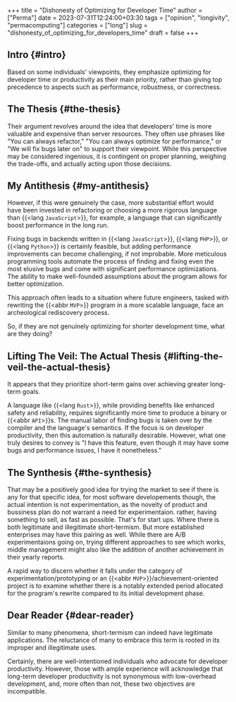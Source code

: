 +++
title = "Dishonesty of Optimizing for Developer Time"
author = ["Perma"]
date = 2023-07-31T12:24:00+03:30
tags = ["opinion", "longivity", "permacomputing"]
categories = ["long"]
slug = "dishonesty_of_optimizing_for_developers_time"
draft = false
+++

## Intro {#intro}

Based on some individuals' viewpoints, they emphasize optimizing for developer time or productivity as their main priority, rather than giving top precedence to aspects such as performance, robustness, or correctness.

## The Thesis {#the-thesis}

Their argument revolves around the idea that developers' time is more valuable and expensive than server resources. They often use phrases like "You can always refactor," "You can always optimize for performance," or "We will fix bugs later on" to support their viewpoint. While this perspective may be considered ingenious, it is contingent on proper planning, weighing the trade-offs, and actually acting upon those decisions.

## My Antithesis {#my-antithesis}

However, if this were genuinely the case, more substantial effort would have been invested in refactoring or choosing a more rigorous language than {{<lang `JavaScript`>}}, for example, a language that can significantly boost performance in the long run.

Fixing bugs in backends written in {{<lang `JavaScript`>}}, {{<lang `PHP`>}}, or {{<lang `Python`>}} is certainly feasible, but adding performance improvements can become challenging, if not improbable. More meticulous programming tools automate the process of finding and fixing even the most elusive bugs and come with significant performance optimizations. The ability to make well-founded assumptions about the program allows for better optimization.

This approach often leads to a situation where future engineers, tasked with rewriting the {{<abbr `MVP`>}} program in a more scalable language, face an archeological rediscovery process.

So, if they are not genuinely optimizing for shorter development time, what are they doing?

## Lifting The Veil: The Actual Thesis {#lifting-the-veil-the-actual-thesis}

It appears that they prioritize short-term gains over achieving greater long-term goals.

A language like {{<lang `Rust`>}}, while providing benefits like enhanced safety and reliability, requires significantly more time to produce a binary or {{<abbr `API`>}}s. The manual labor of finding bugs is taken over by the compiler and the language's semantics. If the focus is on developer productivity, then this automation is naturally desirable. However, what one truly desires to convey is "I have this feature, even though it may have some bugs and performance issues, I have it nonetheless."

## The Synthesis {#the-synthesis}

That may be a positively good idea for trying the market to see if there is any for that specific idea, for most software developements though, the actual intention is not experimentation, as the novelty of product and bussiness plan do not warrant a need for experimentaion. rather, having something to sell, as fast as possible. That's for start ups. Where there is both legitimate and illegitimate short-termism. But more established enterprises may have this pairing as well. While there are A/B experimentaions going on, trying different approaches to see which works, middle management might also like the addition of another achievement in their yearly reports.

A rapid way to discern whether it falls under the category of experimentation/prototyping or an {{<abbr `MVP`>}}/achievement-oriented project is to examine whether there is a notably extended period allocated for the program's rewrite compared to its initial development phase.

## Dear Reader {#dear-reader}

Similar to many phenomena, short-termism can indeed have legitimate applications. The reluctance of many to embrace this term is rooted in its improper and illegitimate uses.

Certainly, there are well-intentioned individuals who advocate for developer productivity. However, those with ample experience will acknowledge that long-term developer productivity is not synonymous with low-overhead development, and, more often than not, these two objectives are incompatible.
